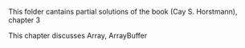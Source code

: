 This folder cantains partial solutions of the book <Scala for the Impatient>(Cay S. Horstmann), chapter 3

This chapter discusses Array, ArrayBuffer
